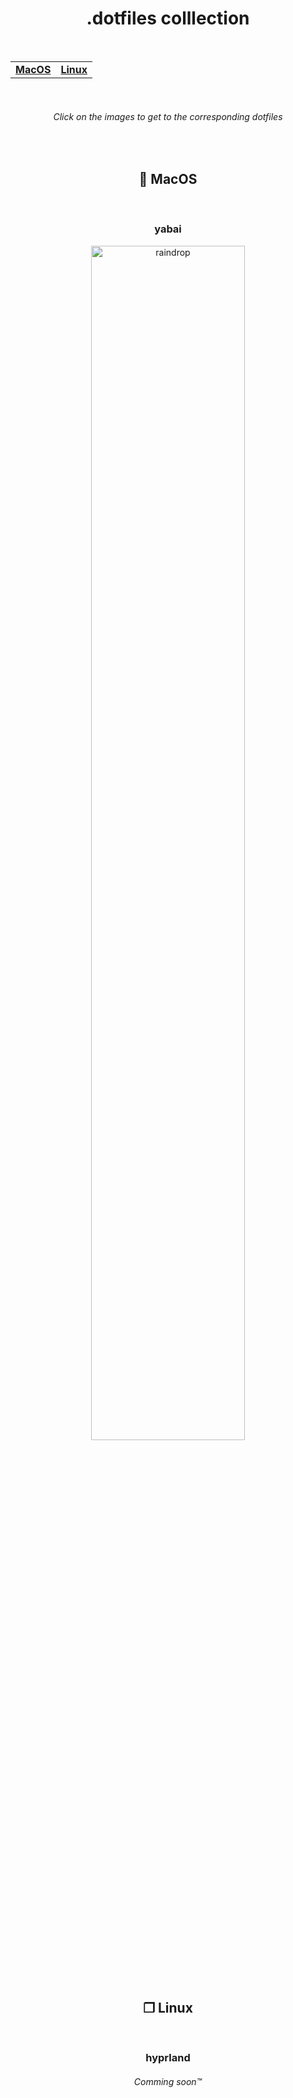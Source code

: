 <h1 align="center"> .dotfiles colllection </h1>

<br>
  <table align="center"><tr>
    <td>
        <a href="#--macos"> <b>MacOS</b> </a>
    </td>
    <td>
        <a href="#--linux"> <b>Linux</b> </a>
    </td>
  </tr>
  <tr></table>
  <br>
  <h6 align="center"> <i>Click on the images to get to the corresponding dotfiles </i></h6>
<br>
<h2 align="center">  MacOS</h2><br>

<h3 align="center"> yabai </h3>
<p align="center">
  <a href="https://github.com/0PandaDEV/dotfiles/tree/main/MacOS/yabai">
    <img width="70%" alt="raindrop" src="./images/yabai.png">
  </a>
</p><br><br>

<h2 align="center"> ❐ Linux</h2><br>


<h3 align="center"> hyprland </h3>
<h6 align="center"> <i>Comming soon™ </i></h6>
<p align="center">
  <!-- <a href="https://github.com/0PandaDEV/dotfiles/tree/main/Linux/Hyprland">
    <img width="70%" alt="lain" src="https://user-images.githubusercontent.com/61376940/182816404-28e5beef-42ad-4b22-a537-11d93eb2e52d.png">
  </a> -->
</p><br>
